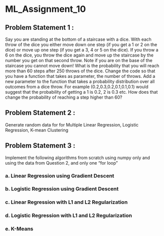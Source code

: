 # ML_Assignment_10

## Problem Statement 1 : 
Say you are standing at the bottom of a staircase with  a dice. With each throw of the dice you either move down one step (if you get a 1 or 2 on the dice) or move up one step (if you get a 3, 4 or 5 on the dice). If you throw a 6 on the dice, you throw the dice again and move up the staircase by the number you get on that second throw. Note if you are on the base of the staircase you cannot move down! What is the probability that you will reach more than 60 steps after 250 throws of the dice. Change the code so that you have a function that takes as parameter, the number of throws. Add a new parameter to the function that takes a probability distribution over all outcomes from a dice throw. For example (0.2,0.3,0.2,0.1,0.1,0.1) would suggest that the probability of getting a 1 is 0.2, 2 is 0.3 etc. How does that change the probability of reaching a step higher than 60?

## Problem Statement 2 : 
Generate random data for for Multiple Linear Regression, Logistic Regression, K-mean Clustering

## Problem Statement 3 :
Implement the following algorithms from scratch using numpy only and using the data from Question 2, and only one “for loop” 
### a. Linear Regression using Gradient Descent
### b. Logistic Regression using Gradient Descent
### c. Linear Regression with L1 and L2 Regularization
### d. Logistic Regression with  L1 and L2 Regularization
### e. K-Means 
